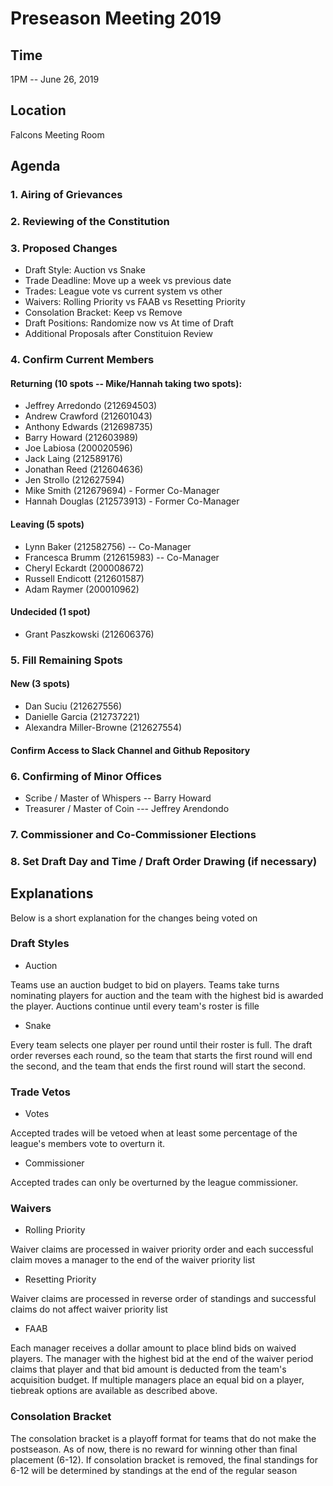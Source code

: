 # Preseason Meeting 2019

## Time

1PM -- June 26, 2019

## Location

Falcons Meeting Room

## Agenda

### 1. Airing of Grievances

### 2. Reviewing of the Constitution

### 3. Proposed Changes

* Draft Style:  Auction vs Snake
* Trade Deadline:  Move up a week vs previous date
* Trades:  League vote vs current system vs other
* Waivers:  Rolling Priority vs FAAB vs Resetting Priority
* Consolation Bracket:  Keep vs Remove
* Draft Positions:  Randomize now vs At time of Draft
* Additional Proposals after Constituion Review

### 4. Confirm Current Members

#### Returning (10 spots -- Mike/Hannah taking two spots):

* Jeffrey Arredondo (212694503)
* Andrew Crawford (212601043)
* Anthony Edwards (212698735)
* Barry Howard (212603989)
* Joe Labiosa (200020596)
* Jack Laing (212589176)
* Jonathan Reed (212604636)
* Jen Strollo (212627594)
* Mike Smith (212679694) - Former Co-Manager
* Hannah Douglas (212573913) - Former Co-Manager

#### Leaving (5 spots)

* Lynn Baker (212582756) --  Co-Manager
* Francesca Brumm (212615983) --  Co-Manager
* Cheryl Eckardt (200008672)
* Russell Endicott (212601587)
* Adam Raymer (200010962)

#### Undecided (1 spot)

* Grant Paszkowski (212606376)

### 5. Fill Remaining Spots

#### New (3 spots)

* Dan Suciu (212627556)
* Danielle Garcia (212737221)
* Alexandra Miller-Browne (212627554)

#### Confirm Access to Slack Channel and Github Repository

### 6. Confirming of Minor Offices

* Scribe / Master of Whispers -- Barry Howard
* Treasurer / Master of Coin --- Jeffrey Arendondo

### 7. Commissioner and Co-Commissioner Elections

### 8. Set Draft Day and Time / Draft Order Drawing (if necessary)

## Explanations

Below is a short explanation for the changes being voted on

### Draft Styles

* Auction

Teams use an auction budget to bid on players. Teams take turns nominating players for auction and the team with the highest bid is awarded the player. Auctions continue until every team's roster is fille

* Snake

Every team selects one player per round until their roster is full. The draft order reverses each round, so the team that starts the first round will end the second, and the team that ends the first round will start the second.

### Trade Vetos

* Votes

Accepted trades will be vetoed when at least some percentage of the league's members vote to overturn it.

* Commissioner

Accepted trades can only be overturned by the league commissioner.

### Waivers

* Rolling Priority

Waiver claims are processed in waiver priority order and each successful claim moves a manager to the end of the waiver priority list

* Resetting Priority

Waiver claims are processed in reverse order of standings and successful claims do not affect waiver priority list

* FAAB

Each manager receives a dollar amount to place blind bids on waived players. The manager with the highest bid at the end of the waiver period claims that player and that bid amount is deducted from the team's acquisition budget. If multiple managers place an equal bid on a player, tiebreak options are available as described above.

### Consolation Bracket

The consolation bracket is a playoff format for teams that do not make the postseason.  As of now, there is no reward for winning other than final placement (6-12).  If consolation bracket is removed, the final standings for 6-12 will be determined by standings at the end of the regular season
